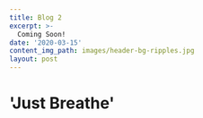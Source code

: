 ```yaml
---
title: Blog 2 
excerpt: >-
  Coming Soon!
date: '2020-03-15'
content_img_path: images/header-bg-ripples.jpg
layout: post
---
```

# 'Just Breathe'


